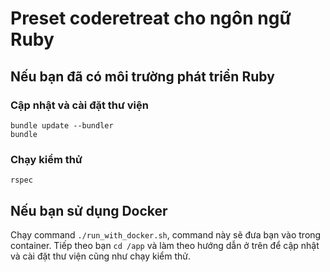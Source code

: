 # Preset coderetreat cho ngôn ngữ Ruby 

## Nếu bạn đã có môi trường phát triển Ruby

### Cập nhật và cài đặt thư viện

```
bundle update --bundler
bundle
```

### Chạy kiểm thử

```
rspec
```

## Nếu bạn sử dụng Docker

Chạy command `./run_with_docker.sh`, command này sẽ đưa bạn vào trong
container. Tiếp theo bạn `cd /app` và làm theo hướng dẫn ở trên để cập nhật và
cài đặt thư viện cũng như chạy kiểm thử.
